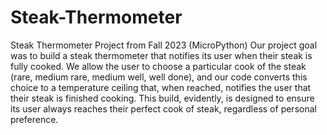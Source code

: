 # Steak-Thermometer
Steak Thermometer Project from Fall 2023 (MicroPython)
Our project goal was to build a steak thermometer that notifies its user when their steak is fully cooked. We allow the user to choose a particular cook of the steak (rare, medium rare, medium well, well done), and our code converts this choice to a temperature ceiling that, when reached, notifies the user that their steak is finished cooking. This build, evidently, is designed to ensure its user always reaches their perfect cook of steak, regardless of personal preference. 
